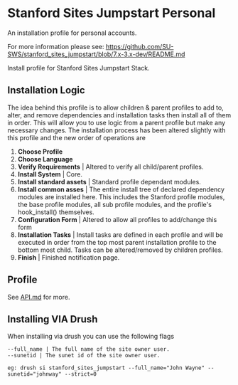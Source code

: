 # Stanford Sites Jumpstart Personal

An installation profile for personal accounts.

For more information please see:
https://github.com/SU-SWS/stanford_sites_jumpstart/blob/7.x-3.x-dev/README.md


Install profile for Stanford Sites Jumpstart Stack.

## Installation Logic

The idea behind this profile is to allow children & parent profiles to add to, alter, and remove dependencies and installation tasks then install all of them in order. This will allow you to use logic from a parent profile but make any necessary changes. The installation process has been altered slightly with this profile and the new order of operations are

1. **Choose Profile**
2. **Choose Language**
3. **Verify Requirements**   | Altered to verify all child/parent profiles.
4. **Install System** | Core.
5. **Install standard assets** | Standard profile dependant modules.
6. **Install common asses** | The entire install tree of declared dependency modules are installed here. This includes the Stanford profile modules, the base profile modules, all sub profile modules, and the profile's hook_install() themselves.
7. **Configuration Form** | Altered to allow all profiles to add/change this form
8. **Installation Tasks** | Install tasks are defined in each profile and will be executed in order from the top most parent installation profile to the bottom most child. Tasks can be altered/removed by children profiles.
9. **Finish** | Finished notification page.

## Profile

See [API.md](https://github.com/SU-SWS/stanford_sites_jumpstart/blob/7.x-3.x-dev/API.md) for more.

## Installing VIA Drush

When installing via drush you can use the following flags

    --full_name | The full name of the site owner user.
    --sunetid | The sunet id of the site owner user.

    eg: drush si stanford_sites_jumpstart --full_name="John Wayne" --sunetid="johnway" --strict=0
